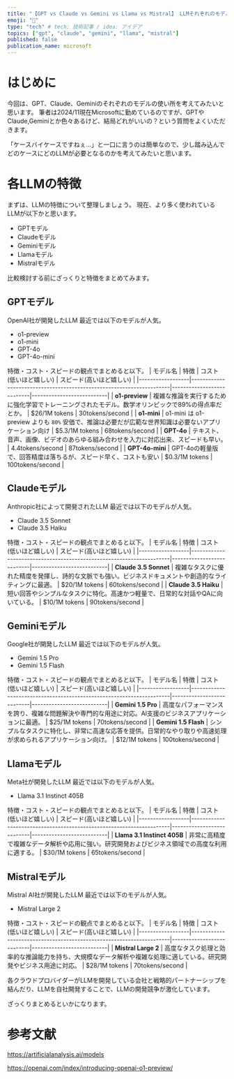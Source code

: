 ```yaml
---
title: "【GPT vs Claude vs Gemini vs Llama vs Mistral】 LLMそれぞれのモデルの使い所を考えてみる🔬"
emoji: "🤔"
type: "tech" # tech: 技術記事 / idea: アイデア
topics: ["gpt", "claude", "gemini", "llama", "mistral"]
published: false
publication_name: microsoft
---
```


# はじめに
今回は、GPT、Claude、Geminiのそれぞれのモデルの使い所を考えてみたいと思います。
筆者は2024/11現在Microsoftに勤めているのですが、GPTやClaude,Geminiとか色々あるけど、結局どれがいいの？という質問をよくいただきます。

「ケースバイケースですねぇ...」と一口に言うのは簡単なので、少し踏み込んでどのケースにどのLLMが必要となるのかを考えてみたいと思います。

# 各LLMの特徴
まずは、LLMの特徴について整理しましょう。
現在、より多く使われているLLMが以下かと思います。

- GPTモデル
- Claudeモデル
- Geminiモデル
- Llamaモデル
- Mistralモデル

比較検討する前にざっくりと特徴をまとめてみます。

## GPTモデル
OpenAI社が開発したLLM
最近では以下のモデルが人気。

- o1-preview
- o1-mini
- GPT-4o
- GPT-4o-mini
  
特徴・コスト・スピードの観点でまとめると以下。
| モデル名         | 特徴                                                                 | コスト (低いほど嬉しい)                   | スピード(高いほど嬉しい)                  |
|------------------|----------------------------------------------------------------------|---------------------------|---------------------------|
| **o1-preview**   | 複雑な推論を実行するために強化学習でトレーニングされたモデル。数学オリンピックで89%の得点率だとか。          | $26/1M tokens             | 30tokens/second                     |
| **o1-mini**      | o1-mini は o1-preview よりも ```80%``` 安価で、推論は必要だが広範な世界知識は必要ないアプリケーション向け                          | $5.3/1M tokens                   | 68tokens/second   |
| **GPT-4o**       | テキスト、音声、画像、ビデオのあらゆる組み合わせを入力に対応出来、スピードも早い。     | 4.4tokens/second                | 87tokens/second                     |
| **GPT-4o-mini**  | GPT-4oの軽量版で、回答精度は落ちるが、スピード早く、コストも安い              | $0.3/1M tokens             | 100tokens/second                       |


## Claudeモデル
Anthropic社によって開発されたLLM
最近では以下のモデルが人気。

- Claude 3.5 Sonnet
- Claude 3.5 Haiku
  
特徴・コスト・スピードの観点でまとめると以下。
| モデル名         | 特徴                                                                 | コスト (低いほど嬉しい)                   | スピード(高いほど嬉しい)                  |
|------------------|----------------------------------------------------------------------|---------------------------|---------------------------|
| **Claude 3.5 Sonnet**  | 複雑なタスクに優れた精度を発揮し、詩的な文脈でも強い。ビジネスドキュメントや創造的なライティングに最適。              | $20/1M tokens             | 60tokens/second                       |
| **Claude 3.5 Haiku**  | 短い回答やシンプルなタスクに特化。高速かつ軽量で、日常的な対話やQAに向いている。             | $10/1M tokens             | 90tokens/second                       |


## Geminiモデル
Google社が開発したLLM
最近では以下のモデルが人気。

- Gemini 1.5 Pro
- Gemini 1.5 Flash

特徴・コスト・スピードの観点でまとめると以下。
| モデル名         | 特徴                                                                 | コスト (低いほど嬉しい)                   | スピード(高いほど嬉しい)                  |
|------------------|----------------------------------------------------------------------|---------------------------|---------------------------|
| **Gemini 1.5 Pro**  | 高度なパフォーマンスを誇り、複雑な問題解決や専門的な用途に対応。AI支援のビジネスアプリケーションに最適。              | $25/1M tokens             | 70tokens/second                       |
| **Gemini 1.5 Flash**  | シンプルなタスクに特化し、非常に高速な応答を提供。日常的なやり取りや高速処理が求められるアプリケーション向け。              | $12/1M tokens             | 100tokens/second                       |

## Llamaモデル
Meta社が開発したLLM
最近では以下のモデルが人気。

- Llama 3.1 Instinct 405B

特徴・コスト・スピードの観点でまとめると以下。
| モデル名         | 特徴                                                                 | コスト (低いほど嬉しい)                   | スピード(高いほど嬉しい)                  |
|------------------|----------------------------------------------------------------------|---------------------------|---------------------------|
| **Llama 3.1 Instinct 405B**  | 非常に高精度で複雑なデータ解析や応用に強い。研究開発およびビジネス領域での高度な利用に適する。 | $30/1M tokens             | 65tokens/second                       |



## Mistralモデル
Mistral AI社が開発したLLM
最近では以下のモデルが人気。

- Mistral Large 2

特徴・コスト・スピードの観点でまとめると以下。
| モデル名         | 特徴                                                                 | コスト (低いほど嬉しい)                   | スピード(高いほど嬉しい)                  |
|------------------|----------------------------------------------------------------------|---------------------------|---------------------------|
| **Mistral Large 2**  | 高度なタスク処理と効率的な推論能力を持ち、大規模なデータ解析や複雑な処理に適している。研究開発やビジネス用途に対応。 | $28/1M tokens             | 70tokens/second                       |



各クラウドプロバイダーがLLMを開発している会社と戦略的パートナーシップを結んだり、LLMを自社開発することで、LLMの開発競争が激化しています。

ざっくりまとめるといかになります。


# 参考文献
https://artificialanalysis.ai/models

https://openai.com/index/introducing-openai-o1-preview/
